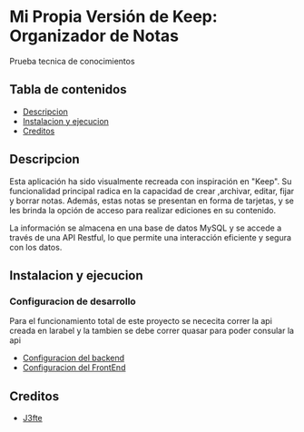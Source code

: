 # Mi Propia Versión de Keep: Organizador de Notas
Prueba tecnica de conocimientos
## Tabla de contenidos
- [Descripcion](#descripcion)
- [Instalacion y ejecucion](#intallation-and-run)
- [Creditos](#creditos)


## Descripcion
Esta aplicación ha sido visualmente recreada con inspiración en "Keep". Su funcionalidad principal radica en la capacidad de crear ,archivar, editar, fijar y borrar notas. Además, estas notas se presentan en forma de tarjetas, y se les brinda la opción de acceso para realizar ediciones en su contenido.

La información se almacena en una base de datos MySQL y se accede a través de una API Restful, lo que permite una interacción eficiente y segura con los datos.

## Instalacion y ejecucion
### Configuracion de desarrollo 
Para el funcionamiento total de este proyecto se nececita correr la api creada en larabel y la tambien se debe correr quasar para poder consular la api
- [Configuracion del backend](api.md)
- [Configuracion del FrontEnd](Notas.md)

## Creditos
- [J3fte](santillanabdiel0@gmail.com)
